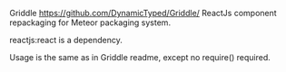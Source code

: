 Griddle https://github.com/DynamicTyped/Griddle/ ReactJs component repackaging for Meteor packaging system.

reactjs:react is a dependency.

Usage is the same as in Griddle readme, except no require() required.